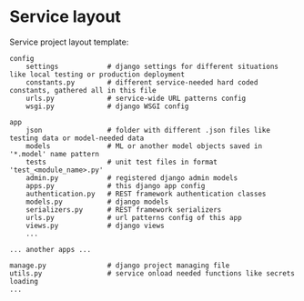 # Service layout

Service project layout template:

    config
        settings            # django settings for different situations like local testing or production deployment
        constants.py        # different service-needed hard coded constants, gathered all in this file
        urls.py             # service-wide URL patterns config
        wsgi.py             # django WSGI config
    
    app
        json                # folder with different .json files like testing data or model-needed data
        models              # ML or another model objects saved in '*.model' name pattern
        tests               # unit test files in format 'test_<module_name>.py'
        admin.py            # registered django admin models
        apps.py             # this django app config
        authentication.py   # REST framework authentication classes
        models.py           # django models
        serializers.py      # REST framework serializers
        urls.py             # url patterns config of this app
        views.py            # django views
        ...
    
    ... another apps ...
    
    manage.py               # django project managing file
    utils.py                # service onload needed functions like secrets loading
    ...